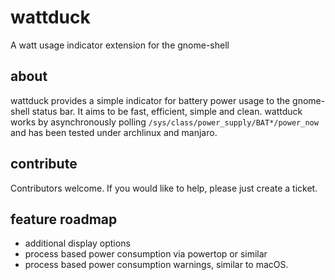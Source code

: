 # wattduck
A watt usage indicator extension for the gnome-shell

## about
wattduck provides a simple indicator for battery power usage to the gnome-shell status bar.
It aims to be fast, efficient, simple and clean.
wattduck works by asynchronously polling `/sys/class/power_supply/BAT*/power_now` and has been tested
under archlinux and manjaro.

## contribute
Contributors welcome. If you would like to help, please just create a ticket.

## feature roadmap
 - additional display options
 - process based power consumption via powertop or similar
 - process based power consumption warnings, similar to macOS.

